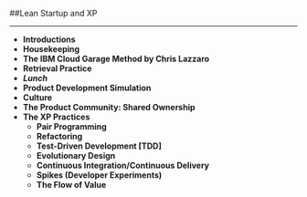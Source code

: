 <!-- .slide: data-background="resources/footer.svg" data-background-size="contain" data-background-position="bottom"  -->

##Lean Startup and XP
- - -
* **Introductions**
* **Housekeeping <!-- .element: style="color:#e0dfe4" -->**
* **The IBM Cloud Garage Method by Chris Lazzaro <!-- .element: style="color:#e0dfe4" -->**
* **Retrieval Practice** <!-- .element: style="color:#e0dfe4" -->
* _**Lunch**_ <!-- .element: style="color:#5cab3d" -->
* **Product Development Simulation** <!-- .element: style="color:#e0dfe4" -->
* **Culture** <!-- .element: style="color:#e0dfe4" -->
* **The Product Community:  Shared Ownership** <!-- .element: style="color:#e0dfe4" -->
* **The XP Practices** <!-- .element: style="color:#e0dfe4" -->
  * **Pair Programming** <!-- .element: style="color:#e0dfe4" -->
  * **Refactoring** <!-- .element: style="color:#e0dfe4" -->
  * **Test-Driven Development [TDD]** <!-- .element: style="color:#e0dfe4" -->
  * **Evolutionary Design** <!-- .element: style="color:#e0dfe4" -->
  * **Continuous Integration/Continuous Delivery** <!-- .element: style="color:#e0dfe4" -->
  * **Spikes (Developer Experiments)** <!-- .element: style="color:#e0dfe4" -->
  * **The Flow of Value** <!-- .element: style="color:#e0dfe4" -->

<aside class="notes">
</aside>
